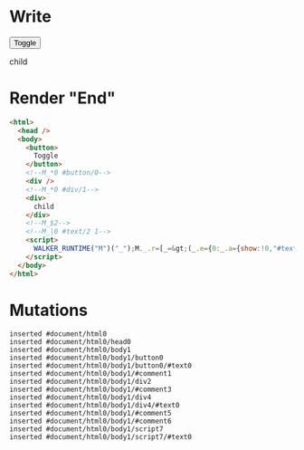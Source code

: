 # Write
  <button>Toggle</button><!--M_*0 #button/0--><div></div><!--M_*0 #div/1--><div>child</div><!--M_$2--><!--M_|0 #text/2 1--><script>WALKER_RUNTIME("M")("_");M._.r=[_=>(_.e={0:_.a={show:!0,"#text/2(":_._["__tests__/template.marko_1_renderer"],"#text/2!":_.b={"#childScope/0":_.d={input:_.c={}}}},1:_.b,2:_.d},_.b._=_.a,_.c.write=_._["__tests__/template.marko_1/write"](_.b),_.e),2,"__tests__/components/child.marko_0_input",0,"__tests__/template.marko_0_show",0];M._.w()</script>


# Render "End"
```html
<html>
  <head />
  <body>
    <button>
      Toggle
    </button>
    <!--M_*0 #button/0-->
    <div />
    <!--M_*0 #div/1-->
    <div>
      child
    </div>
    <!--M_$2-->
    <!--M_|0 #text/2 1-->
    <script>
      WALKER_RUNTIME("M")("_");M._.r=[_=&gt;(_.e={0:_.a={show:!0,"#text/2(":_._["__tests__/template.marko_1_renderer"],"#text/2!":_.b={"#childScope/0":_.d={input:_.c={}}}},1:_.b,2:_.d},_.b._=_.a,_.c.write=_._["__tests__/template.marko_1/write"](_.b),_.e),2,"__tests__/components/child.marko_0_input",0,"__tests__/template.marko_0_show",0];M._.w()
    </script>
  </body>
</html>
```

# Mutations
```
inserted #document/html0
inserted #document/html0/head0
inserted #document/html0/body1
inserted #document/html0/body1/button0
inserted #document/html0/body1/button0/#text0
inserted #document/html0/body1/#comment1
inserted #document/html0/body1/div2
inserted #document/html0/body1/#comment3
inserted #document/html0/body1/div4
inserted #document/html0/body1/div4/#text0
inserted #document/html0/body1/#comment5
inserted #document/html0/body1/#comment6
inserted #document/html0/body1/script7
inserted #document/html0/body1/script7/#text0
```